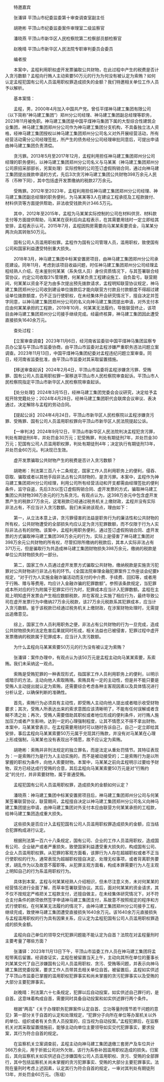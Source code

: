 　　特邀嘉宾

　　张潘铎 平顶山市纪委监委第十审查调查室副主任

　　胡艳彬 平顶山市纪委监委案件审理室二级监察官

　　潘晓燕 平顶山市新华区人民检察院第二检察部员额检察官

　　赵晚晴 平顶山市新华区人民法院专职审判委员会委员

　　编者按

　　本案中，孟程利用职权虚开发票骗取公共财物，在此过程中产生的税费是否计入贪污数额？孟程向行贿人主动索要50万元的行为为何没有被认定为索贿？如何认定孟程犯国有公司人员滥用职权罪造成损失的金额？我们特邀相关单位工作人员予以解析。

　　基本案情：

　　孟程，男，2000年4月加入中国共产党。曾任平煤神马建工集团有限公司（以下简称“神马建工集团”）郑州分公司经理、神马建工集团副总经理等职务，2023年11月被免职。神马建工集团是中国平煤神马集团下属的大型综合性建筑企业集团，神马建工集团郑州分公司作为神马建工集团分支机构，不具备独立法人资格，经神马建工集团授权以神马建工集团郑州分公司名义对外开展经营活动，所有经营活动需分公司经理签批，所产生的债务经分公司经理审批同意后，可提出申请由神马建工集团负责清偿。

　　贪污罪。2013年5月至2017年12月，孟程利用担任神马建工集团郑州分公司经理的职务便利，以神马建工集团郑州分公司名义与马某某（神马建工集团郑州分公司原招采部部长，另案处理）实际控制的公司签订虚假购销合同，通过向神马建工集团提出拨款申请的方式，先后3次贪污神马建工集团公共财物398万余元人民币（币种下同），其中包括虚开发票缴纳的税款27万余元。

　　受贿罪。2012年至2023年，孟程利用担任神马建工集团郑州分公司经理、神马建工集团副总经理的职务便利，为马某某等3人在建设工程承揽及工程款拨付、材料供货等方面提供帮助，非法收受钱款共计346.5万元。

　　其中，2012年至2015年，孟程为马某某实际控制的公司在材料供货、材料款支付等方面提供帮助，马某某在获利后向孟程表示，在其需要用钱时一定立即给其安排，孟程表示认可。2015年7月，孟程因购房需要向马某某索要资金，马某某分两次向其转账50万元。

　　国有公司人员滥用职权罪。孟程作为国有公司管理人员，滥用职权，致使国有公司和国家利益遭受特别重大损失。

　　2018年3月，神马建工集团中标某安置房项目，由神马建工集团郑州分公司承揽建设。同年11月，考虑到该项目收益问题，时任神马建工集团郑州分公司经理孟程经熟人介绍，在未鉴别何某某（系失信人员）身份资质情况下，与其签署联合经营协议，约定公司收取3%管理费，何某某负责工程建设施工、自负盈亏。联营期间，何某某以资金不足为由多次提出预先拨款请求，孟程明知联营协议规定，神马建工集团郑州分公司收到建设单位拨款后才能向联营方付款且付款额度不得超过建设单位拨款额度，仍不正当行使职权，在未经集体开会研究情况下，擅自决定并签字同意，以神马建工集团郑州分公司的名义向神马建工集团提出申请，对外支付本应由何某某承担的工程款，2019年10月，何某某无法履约，导致联营终止，该项目由神马建工集团郑州分公司接手继续完成。经最终核算，神马建工集团因此遭受直接损失1640余万元。

　　查处过程：

　　【立案审查调查】2023年11月6日，经河南省监委驻中国平煤神马集团监察专员办公室与平顶山市监委协商，由平顶山市监委对孟程涉嫌严重职务违法问题立案调查。2023年11月13日，中国平煤神马集团纪委对孟程违纪问题立案审查。同日，经河南省监委批准，由平顶山市监委对其采取留置措施。

　　【移送审查起诉】2024年2月4日，平顶山市监委将孟程涉嫌贪污罪、受贿罪、国有公司人员滥用职权罪一案移送平顶山市人民检察院审查起诉。平顶山市人民检察院指定平顶山市新华区人民检察院审查起诉。

　　【处分处理】2024年3月15日，经神马建工集团党委会会议研究，决定给予孟程开除党籍处分；2024年4月28日，经神马建工集团职代会联席会议审议、表决通过，决定解除与孟程的劳动合同。

　　【提起公诉】2024年4月24日，平顶山市新华区人民检察院以孟程涉嫌贪污罪、受贿罪、国有公司人员滥用职权罪向平顶山市新华区人民法院提起公诉。

　　【一审判决】2024年9月12日，平顶山市新华区人民法院判决孟程犯贪污罪，判处有期徒刑6年，并处罚金30万元；犯受贿罪，判处有期徒刑7年，并处罚金30万元；犯国有公司人员滥用职权罪，判处有期徒刑4年；决定执行有期徒刑13年，并处罚金60万元。判决现已生效。

　　虚开发票骗取公共财物产生的税费是否计入贪污数额？

　　胡艳彬：刑法第三百八十二条规定，国家工作人员利用职务上的便利，侵吞、窃取、骗取或者以其他手段非法占有公共财物的，是贪污罪。本案中，孟程作为神马建工集团郑州分公司经理，利用公司所有经营活动和开支都需由经理签批的便利条件，监守自盗，先后3次以签订虚假购销合同、虚开发票的方式，骗取神马建工集团公共财物398万余元的行为系贪污。有观点认为，这398万余元中包含虚开发票产生的税款27万余元，这笔税款已经通过税务机关上缴财政，孟程并没有实际非法占有，不应当计入贪污数额。我们未采纳该观点，理由如下：

　　第一，从立法本意上讲，贪污罪侵害的法益是职务行为的廉洁性和公共财物的所有权，公共财物遭受的全部损失均应认定为贪污犯罪数额，而不仅限于行为人实际非法占有的财物。该案中，孟程利用职务便利，通过签订虚假购销合同、虚开发票的方式骗取神马建工集团398万余元的行为，实际上是侵害了神马建工集团对398万余元公共财物的所有权，尽管扣除所缴纳的税款后，其本人实际非法占有371万元，但是骗取行为共造成神马建工集团财物损失398万余元，缴纳的税款是单位公共财物损失的一部分。

　　第二，国家工作人员通过虚开发票方式骗取公共财物，缴纳税款是实施贪污犯罪对公共财物进行非法占有的环节。《全国法院审理金融犯罪案件工作座谈会纪要》规定，“对于行为人实施金融诈骗活动而支付的中介费、手续费、回扣等，或者用于行贿、赠与等费用，均应计入金融诈骗的犯罪数额”。参照该条款规定，当犯罪成本所对应的行为附属于犯罪实行行为时，犯罪成本应当计入犯罪数额。孟程在主观上明知虚开发票会产生相应数额税款，并在客观上实施了相应行为，最终导致公司在虚开发票行为中缴纳27万余元税款，该27万余元税款系其犯罪成本，应当计入贪污数额。鉴于该税款已经通过税务机关上缴财政，在涉案财物处理时，无需提出追缴意见。

　　综上，国家工作人员利用职务之便，非法占有公共财物的行为一旦完成，造成公共财物损失的法定危害后果就同时形成，相关法益也已被侵害，犯罪过程中虚开发票缴纳的税款属于犯罪成本，应当计入贪污数额。

　　为什么孟程向马某某索要50万元的行为没有被认定为索贿？

　　张潘铎：案件办理中，有观点认为该50万元是孟程主动向马某某索要，系索贿。我们未采纳这一观点。

　　索贿是受贿犯罪的一种表现形式，指国家工作人员利用职务上的便利，以明示或暗示的方法，主动向他人索取贿赂。索贿具有一定的主动性，但是并不能只要是受贿人主动提出就认定为索贿，还需要综合考虑各种主客观因素以及具体情况进行分析认定，以确保判断的准确性。

　　首先，索贿行为必须具有主动性，即受贿人主动向他人提出或者暗示收受财物要求；其次，受贿人所表达出来的索求意图应该清晰明了，不能有任何误解或者含糊不清之处；再次，受贿人需要借助其职权或者地位形成的便利条件，对行贿人施加压力或者产生影响，达到一定的心理强制程度，让其不情愿又不得不拿出财物。本案中，马某某曾表示，在孟程需要用钱时可以随时告诉自己，自己一定立即给其安排，事后孟程向马某某索要50万元属于兑现其行贿款，并没有对马某某在心理上形成强制，马某某也没有表现出不情愿，故不应认定为索贿。

　　胡艳彬：索贿并非刑法规定的独立罪名，而是法定从重处罚情节。其特征表现为：一是索贿行为是行为人主动实施的，而不是被动接受的；二是索贿行为是以所掌握的职权为条件，向他人索要财物。本案中，马某某之前向孟程明示过要给予财物，双方已经达成行受贿的合意，其后孟程向马某某索要50万元是对“行贿约定”的兑付，并非索要财物，属于普通受贿。

　　孟程犯国有公司人员滥用职权罪，造成损失的金额如何认定？

　　潘晓燕：神马建工集团中标某安置房项目后，神马建工集团郑州分公司与何某某签署联营协议，联营期间，孟程擅自决定以神马建工集团郑州分公司名义向神马建工集团提出申请，由神马建工集团对外支付本应由联营方何某某承担的工程款，给神马建工集团造成重大损失。

　　这些损失是否应计入孟程犯国有公司人员滥用职权罪造成损失的金额，应当结合犯罪构成进行认定。

　　根据刑法第一百六十八条规定，国有公司、企业的工作人员滥用职权，造成国有公司、企业破产或者严重损失，致使国家利益遭受重大损失的，构成国有公司、企业人员滥用职权罪。从犯罪的客观方面看，该罪行为人存在超越职权或者不正当行使职权的行为，通常表现为超越职权擅自决定、处理无权事项，或者背离职务要求，胡乱作为以及故意不履职等。从犯罪主观方面看，构成本罪需要行为人在主观上明知自己的行为系滥用职权行为。

　　具体到本案，孟程与何某某经熟人介绍相识，但未尽注意义务，未对何某某的经营情况进行全面了解，而草率签署联营协议。其后，面对何某某的资金请求，其不仅不按规定严格把关工程款支付，还擅自做主，在未经集体研究情况下，对不符合支付条件的款项依然签字申请神马建工集团支付，系故意不按照规定的程序和方式行使职权。在何某某无法履约的情况下，由神马建工集团郑州分公司接手工程，继续完成，致使神马建工集团遭受直接损失1640余万元。该1640余万元直接损失与孟程滥用职权的行为具有因果关系，应认定为孟程犯国有公司人员滥用职权罪造成的损失金额。

　　孟程向自己单位的领导交代犯罪问题能不能认定为自首？法院在对孟程量刑时主要考量了哪些方面？

　　张潘铎：2023年11月13日下午，平顶山市监委工作人员在神马建工集团将孟程带离后留置。经调查证实，孟程在被留置当天上午，主动向其所在单位的董事长刘某某交代了自己涉嫌国有公司人员滥用职权、贪污、受贿等问题，并表示向神马建工集团党委投案，要求工作人员带其去相关单位自首。被留置后，孟程如实供述了平顶山市监委已掌握的滥用职权犯罪事实和尚未掌握的贪污犯罪事实以及受贿的大部分主要犯罪事实。

　　赵晚晴：刑法第六十七条规定，犯罪以后自动投案，如实供述自己罪行的，是自首。这意味着构成自首，需要同时具备自动投案和如实供述罪行两个条件。

　　根据“两高”《关于办理职务犯罪案件认定自首、立功等量刑情节若干问题的意见》第一部分关于自首的认定和处理规定，“犯罪分子向所在单位等办案机关以外的单位、组织或者有关负责人员投案的，应当视为自动投案。”孟程犯罪后，在监察机关对其采取留置措施前，能够主动向单位主要领导如实交代犯罪事实，要求投案，其行为符合自首的规定。

　　在监察机关立案调查前，孟程主动向神马建工集团退缴三套房产及车位共计366万余元，用于折抵公司对外欠账，该行为系弥补因滥用职权造成的损失。归案后，其向监察机关如实供述自己涉嫌国有公司人员滥用职权、贪污、受贿的全部罪行，其中包括监察机关尚未掌握的贪污犯罪事实、受贿的大部分主要犯罪事实。法院在量刑时考虑上述因素，认定其行为符合自首的规定，一审对其判处有期徒刑13年，并处罚金60万元。（陈瑶）